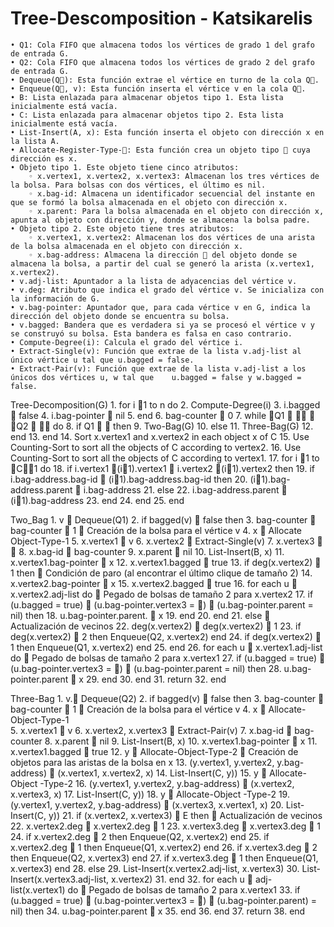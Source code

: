 # Tree-Descomposition - Katsikarelis
    • Q1: Cola FIFO que almacena todos los vértices de grado 1 del grafo de entrada G.
    • Q2: Cola FIFO que almacena todos los vértices de grado 2 del grafo de entrada G.
    • Dequeue(Q): Esta función extrae el vértice en turno de la cola Q.
    • Enqueue(Q, v): Esta función inserta el vértice v en la cola Q. 
    • B: Lista enlazada para almacenar objetos tipo 1. Esta lista inicialmente está vacía.
    • C: Lista enlazada para almacenar objetos tipo 2. Esta lista inicialmente está vacía.
    • List-Insert(A, x): Esta función inserta el objeto con dirección x en la lista A.
    • Allocate-Register-Type-: Esta función crea un objeto tipo  cuya dirección es x.
    • Objeto tipo 1. Este objeto tiene cinco atributos:
        ◦ x.vertex1, x.vertex2, x.vertex3: Almacenan los tres vértices de la bolsa. Para bolsas con dos vértices, el último es nil.
        ◦ x.bag-id: Almacena un identificador secuencial del instante en que se formó la bolsa almacenada en el objeto con dirección x.
        ◦ x.parent: Para la bolsa almacenada en el objeto con dirección x, apunta al objeto con dirección y, donde se almacena la bolsa padre.
    • Objeto tipo 2. Este objeto tiene tres atributos:
        ◦ x.vertex1, x.vertex2: Almacenan los dos vértices de una arista de la bolsa almacenada en el objeto con dirección x. 
        ◦ x.bag-address: Almacena la dirección  del objeto donde se almacena la bolsa, a partir del cual se generó la arista (x.vertex1, x.vertex2).
    • v.adj-list: Apuntador a la lista de adyacencias del vértice v.
    • v.deg: Atributo que indica el grado del vértice v. Se inicializa con la información de G. 
    • v.bag-pointer: Apuntador que, para cada vértice v en G, indica la dirección del objeto donde se encuentra su bolsa.
    • v.bagged: Bandera que es verdadera si ya se procesó el vértice v y se construyó su bolsa. Esta bandera es falsa en caso contrario.
    • Compute-Degree(i): Calcula el grado del vértice i.
    • Extract-Single(v): Función que extrae de la lista v.adj-list al único vértice u tal que u.bagged = false.
    • Extract-Pair(v): Función que extrae de la lista v.adj-list a los únicos dos vértices u, w tal que    u.bagged = false y w.bagged = false.

Tree-Decomposition(G)
    1. for i 1 to n  do
    2.       Compute-Degree(i)
    3.       i.bagged  false
    4.       i.bag-pointer  nil
    5. end
    6. bag-counter  0
    7. while  Q1      Q2    do
    8.       if  Q1    then
    9.             Two-Bag(G)
    10.       else
    11.              Three-Bag(G)
    12.       end
    13. end
    14. Sort x.vertex1 and x.vertex2 in each object x of C 
    15. Use Counting-Sort to sort all the objects of C according to vertex2.
    16. Use Counting-Sort to sort all the objects of C according to vertex1.
    17. for i 1 to C1 do
    18.       if  i.vertex1 (i1).vertex1  i.vertex2 (i1).vertex2  then
    19.             if  i.bag-address.bag-id  (i1).bag-address.bag-id  then
    20.                   (i1).bag-address.parent  i.bag-address
    21.             else
    22.                   i.bag-address.parent  (i1).bag-address
    23.             end
    24.       end
    25. end


Two_Bag
    1. v  Dequeue(Q1)
    2. if bagged(v)  false then
    3.       bag-counter  bag-counter  1                                            Creación de la bolsa para el vértice v
    4.       x   Allocate Object-Type-1
    5.       x.vertex1  v
    6.       x.vertex2  Extract-Single(v)
    7.       x.vertex3  
    8.       x.bag-id  bag-counter
    9.       x.parent  nil
    10.       List-Insert(B, x)
    11.       x.vertex1.bag-pointer  x
    12.       x.vertex1.bagged  true
    13.       if  deg(x.vertex2)  1  then                              Condición de paro (al encontrar el último clique de tamaño 2)
    14.             x.vertex2.bag-pointer  x
    15.             x.vertex2.bagged  true
    16.             for each  u  x.vertex2.adj-list  do                                 Pegado de bolsas de tamaño 2 para x.vertex2
    17.                   if (u.bagged = true)  (u.bag-pointer.vertex3 = )  (u.bag-pointer.parent = nil)  then
    18.                         u.bag-pointer.parent.  x
    19.                   end
    20.             end
    21.       else                                                                                         Actualización de vecinos
    22.             deg(x.vertex2)  deg(x.vertex2)  1
    23.             if  deg(x.vertex2)  2  then  Enqueue(Q2, x.vertex2)  end
    24.             if  deg(x.vertex2)  1  then  Enqueue(Q1, x.vertex2)  end
    25.       end
    26.       for each  u  x.vertex1.adj-list  do                                         Pegado de bolsas de tamaño 2 para  x.vertex1
    27.             if (u.bagged = true)  (u.bag-pointer.vertex3 = )  (u.bag-pointer.parent = nil)  then
    28.                   u.bag-pointer.parent  x
    29.             end
    30.       end
    31.       return
    32. end

Three-Bag
    1. v. Dequeue(Q2)
    2. if  bagged(v)  false  then
    3.       bag-counter  bag-counter  1                                          Creación de la bolsa para el vértice v
    4.       x   Allocate-Object-Type-1                                                 
    5.       x.vertex1  v
    6.       x.vertex2, x.vertex3  Extract-Pair(v)
    7.       x.bag-id  bag-counter
    8.       x.parent  nil
    9.       List-Insert(B, x)
    10.       x.vertex1.bag-pointer  x
    11.       x.vertex1.bagged  true
    12.       y   Allocate-Object-Type-2                                           Creación de objetos para las aristas de la bolsa en x
    13.       (y.vertex1, y.vertex2, y.bag-address)  (x.vertex1, x.vertex2, x)
    14.       List-Insert(C, y))
    15.       y   Allocate-Object -Type-2
    16.       (y.vertex1, y.vertex2, y.bag-address)  (x.vertex2, x.vertex3, x)
    17.       List-Insert(C, y))
    18.       y   Allocate-Object -Type-2
    19.       (y.vertex1, y.vertex2, y.bag-address)  (x.vertex3, x.vertex1, x)
    20.       List-Insert(C, y))
    21.       if  (x.vertex2, x.vertex3)  E  then                                                Actualización de vecinos
    22.             x.vertex2.deg  x.vertex2.deg  1
    23.             x.vertex3.deg  x.vertex3.deg  1
    24.             if  x.vertex2.deg  2  then  Enqueue(Q2, x.vertex2)  end
    25.             if  x.vertex2.deg  1  then  Enqueue(Q1, x.vertex2)  end
    26.             if  x.vertex3.deg  2  then  Enqueue(Q2, x.vertex3)  end
    27.             if  x.vertex3.deg  1  then  Enqueue(Q1, x.vertex3)  end
    28.       else
    29.             List-Insert(x.vertex2.adj-list, x.vertex3)
    30.             List-Insert(x.vertex3.adj-list, x.vertex2)
    31.       end
    32.       for each  u  adj-list(x.vertex1)  do                             Pegado de bolsas de tamaño 2 para  x.vertex1
    33.             if (u.bagged = true)  (u.bag-pointer.vertex3 = )  (u.bag-pointer.parent) = nil)  then
    34.                   u.bag-pointer.parent  x
    35.             end
    36.       end
    37.       return
    38. end
